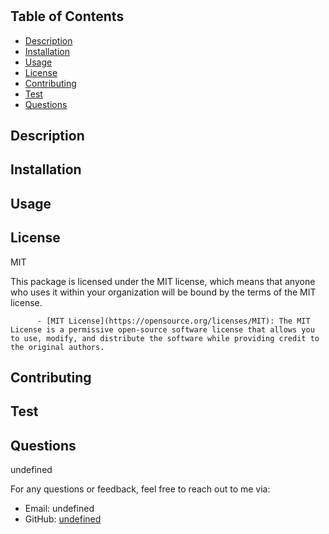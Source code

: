 
# 

## Table of Contents
- [Description](#Description)
- [Installation](#Installation)
- [Usage](#Usage)
- [License](#License)
- [Contributing](#Contributing)
- [Test](#Test)
- [Questions](#Questions)

## Description


## Installation


## Usage


## License
MIT

This package is licensed under the MIT license, which means that anyone who uses it within your organization will be bound by the terms of the MIT license.

          - [MIT License](https://opensource.org/licenses/MIT): The MIT License is a permissive open-source software license that allows you to use, modify, and distribute the software while providing credit to the original authors.

## Contributing


## Test


## Questions
undefined

For any questions or feedback, feel free to reach out to me via:
- Email: undefined
- GitHub: [undefined](https://github.com/undefined)
    